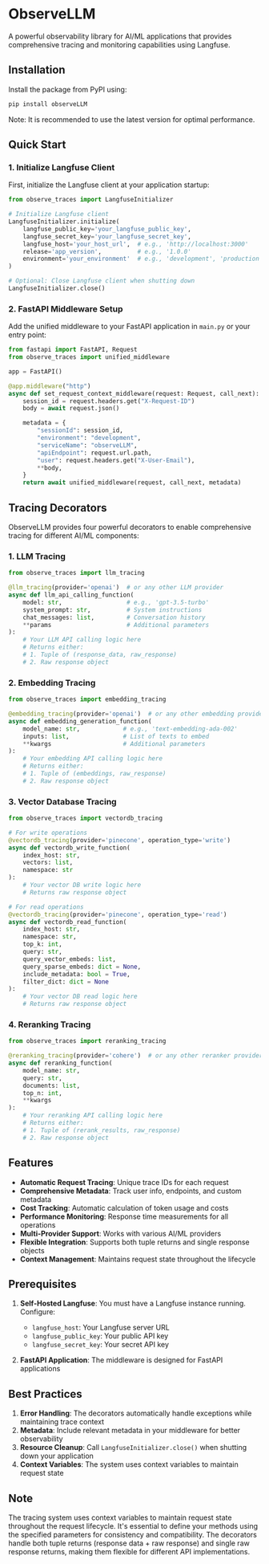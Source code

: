 # ObserveLLM

A powerful observability library for AI/ML applications that provides comprehensive tracing and monitoring capabilities using Langfuse.

## Installation

Install the package from PyPI using:
```bash
pip install observeLLM
```

Note: It is recommended to use the latest version for optimal performance.

## Quick Start

### 1. Initialize Langfuse Client

First, initialize the Langfuse client at your application startup:

```python
from observe_traces import LangfuseInitializer

# Initialize Langfuse client
LangfuseInitializer.initialize(
    langfuse_public_key='your_langfuse_public_key',
    langfuse_secret_key='your_langfuse_secret_key',
    langfuse_host='your_host_url',  # e.g., 'http://localhost:3000'
    release='app_version',          # e.g., '1.0.0'
    environment='your_environment'  # e.g., 'development', 'production'
)

# Optional: Close Langfuse client when shutting down
LangfuseInitializer.close()
```

### 2. FastAPI Middleware Setup

Add the unified middleware to your FastAPI application in `main.py` or your entry point:

```python
from fastapi import FastAPI, Request
from observe_traces import unified_middleware

app = FastAPI()

@app.middleware("http")
async def set_request_context_middleware(request: Request, call_next):
    session_id = request.headers.get("X-Request-ID")
    body = await request.json()

    metadata = {
        "sessionId": session_id,
        "environment": "development",
        "serviceName": "observeLLM",
        "apiEndpoint": request.url.path,
        "user": request.headers.get("X-User-Email"),
        **body,
    }
    return await unified_middleware(request, call_next, metadata)
```

## Tracing Decorators

ObserveLLM provides four powerful decorators to enable comprehensive tracing for different AI/ML components:

### 1. LLM Tracing
```python
from observe_traces import llm_tracing

@llm_tracing(provider='openai')  # or any other LLM provider
async def llm_api_calling_function(
    model: str,                  # e.g., 'gpt-3.5-turbo'
    system_prompt: str,          # System instructions
    chat_messages: list,         # Conversation history
    **params                     # Additional parameters
):
    # Your LLM API calling logic here
    # Returns either:
    # 1. Tuple of (response_data, raw_response)
    # 2. Raw response object
```

### 2. Embedding Tracing
```python
from observe_traces import embedding_tracing

@embedding_tracing(provider='openai')  # or any other embedding provider
async def embedding_generation_function(
    model_name: str,            # e.g., 'text-embedding-ada-002'
    inputs: list,               # List of texts to embed
    **kwargs                    # Additional parameters
):
    # Your embedding API calling logic here
    # Returns either:
    # 1. Tuple of (embeddings, raw_response)
    # 2. Raw response object
```

### 3. Vector Database Tracing
```python
from observe_traces import vectordb_tracing

# For write operations
@vectordb_tracing(provider='pinecone', operation_type='write')
async def vectordb_write_function(
    index_host: str,
    vectors: list,
    namespace: str
):
    # Your vector DB write logic here
    # Returns raw response object

# For read operations
@vectordb_tracing(provider='pinecone', operation_type='read')
async def vectordb_read_function(
    index_host: str,
    namespace: str,
    top_k: int,
    query: str,
    query_vector_embeds: list,
    query_sparse_embeds: dict = None,
    include_metadata: bool = True,
    filter_dict: dict = None
):
    # Your vector DB read logic here
    # Returns raw response object
```

### 4. Reranking Tracing
```python
from observe_traces import reranking_tracing

@reranking_tracing(provider='cohere')  # or any other reranker provider
async def reranking_function(
    model_name: str,
    query: str,
    documents: list,
    top_n: int,
    **kwargs
):
    # Your reranking API calling logic here
    # Returns either:
    # 1. Tuple of (rerank_results, raw_response)
    # 2. Raw response object
```

## Features

- **Automatic Request Tracing**: Unique trace IDs for each request
- **Comprehensive Metadata**: Track user info, endpoints, and custom metadata
- **Cost Tracking**: Automatic calculation of token usage and costs
- **Performance Monitoring**: Response time measurements for all operations
- **Multi-Provider Support**: Works with various AI/ML providers
- **Flexible Integration**: Supports both tuple returns and single response objects
- **Context Management**: Maintains request state throughout the lifecycle

## Prerequisites

1. **Self-Hosted Langfuse**: You must have a Langfuse instance running. Configure:
   - `langfuse_host`: Your Langfuse server URL
   - `langfuse_public_key`: Your public API key
   - `langfuse_secret_key`: Your secret API key

2. **FastAPI Application**: The middleware is designed for FastAPI applications

## Best Practices

1. **Error Handling**: The decorators automatically handle exceptions while maintaining trace context
2. **Metadata**: Include relevant metadata in your middleware for better observability
3. **Resource Cleanup**: Call `LangfuseInitializer.close()` when shutting down your application
4. **Context Variables**: The system uses context variables to maintain request state

## Note

The tracing system uses context variables to maintain request state throughout the request lifecycle. It's essential to define your methods using the specified parameters for consistency and compatibility. The decorators handle both tuple returns (response data + raw response) and single raw response returns, making them flexible for different API implementations.






